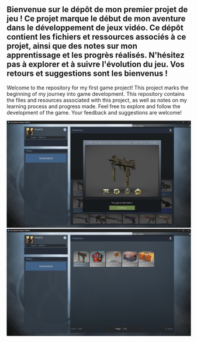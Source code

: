 Bienvenue sur le dépôt de mon premier projet de jeu ! Ce projet marque le début de mon aventure dans le développement de jeux vidéo.
Ce dépôt contient les fichiers et ressources associés à ce projet, ainsi que des notes sur mon apprentissage et les progrès réalisés. N'hésitez pas à explorer et à suivre l'évolution du jeu. Vos retours et suggestions sont les bienvenus !
-
Welcome to the repository for my first game project! This project marks the beginning of my journey into game development.
This repository contains the files and resources associated with this project, as well as notes on my learning process and progress made. Feel free to explore and follow the development of the game. Your feedback and suggestions are welcome!

![test](1.png)
![test](2.png)

